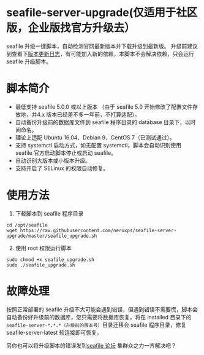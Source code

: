 # seafile-server-upgrade(仅适用于社区版，企业版找官方升级去）
seafile 升级一键脚本，自动检测官网最新版本并下载升级到最新版。
升级前建议到查看下[版本更新日志](https://manual.seafile.com/changelog/server-changelog.html)，有可能加入新的依赖，本脚本不会解决依赖，只会运行 seafile 升级脚本。

# 脚本简介
* 最低支持 seafile 5.0.0 或以上版本 （由于 seafile 5.0 开始修改了配置文件存放地，并4.x 版本已经差不多一年前，不打算适配）。
* 自动备份升级前的数据库文件到 seafile 程序目录的 database 目录下，以时间命名。
* 理论上适配 Ubuntu 16.04、Debian 9、CentOS 7（已测试通过）。
* 支持 systemctl 启动方式，如无配置 systemctl，脚本会自动识别使用 seafile 官方启动脚本停止或启动 seafile。
* 自动识别大版本或小版本升级。
* 支持开启了 SELinux 的权限自动修复。

# 使用方法
1. 下载脚本到 seafile 程序目录
```
cd /opt/seafile
wget https://raw.githubusercontent.com/neroxps/seafile-server-upgrade/master/seafile_upgrade.sh
```

2. 使用 root 权限运行脚本
```
sudo chmod +x seafile_upgrade.sh
sudo ./seafile_upgrade.sh
```

# 故障处理
按照正常部署的 seafile 升级不大可能会遇到错误，但遇到错误不需要慌，脚本会自动备份好升级前的数据库，您只需要将数据库恢复，将在 installed 目录下的 `seafile-server-*.*.*（升级前的版本号）`目录迁移会 seafile 程序目录，修复 seafile-server-latest 软连接即可恢复。

另你也可以将升级脚本的错误发到[seafile 论坛](https://bbs.seafile.com) 集群众之力一齐解决吧？
